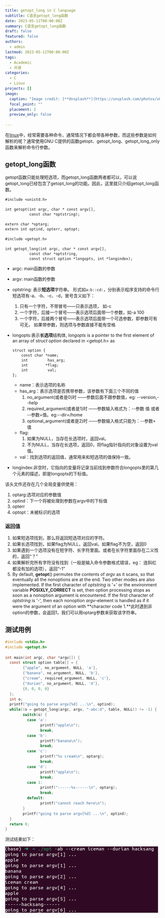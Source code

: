```yaml
---
title: getopt_long in C language
subtitle: C语言getopt_long函数
date: 2023-05-11T00:00:00Z
summary: C语言getopt_long函数
draft: false
featured: false
authors:
  - admin
lastmod: 2023-05-11T00:00:00Z
tags:
  - Academic
  - 开源
categories:
  - C
  - Linux
projects: []
image:
  caption: "Image credit: [**Unsplash**](https://unsplash.com/photos/vOTBmRh3-7I)"
  focal_point: ""
  placement: 2
  preview_only: false

---
```


   在[linux](https://so.csdn.net/so/search?q=linux&spm=1001.2101.3001.7020)中，经常需要各种命令，通常情况下都会带各种参数，而这些参数是如何解析的呢？通常使用GNU C提供的函数getopt、getopt_long、getopt_long_only函数来解析命令行参数。

## getopt_long函数

   getopt函数只能处理短选项，而getopt_long函数两者都可以，可以说getopt_long已经包含了getopt_long的功能。因此，这里就只介绍getopt_long函数。

```
#include <unistd.h>

int getopt(int argc, char * const argv[],
           const char *optstring);

extern char *optarg;
extern int optind, opterr, optopt;

#include <getopt.h>

int getopt_long(int argc, char * const argv[],
           const char *optstring,
           const struct option *longopts, int *longindex);
```

* argc: main函数的参数

* argv: main函数的参数

* optstring: 表示**短选项**字符串。 形式如```a:b::cd:```，分别表示程序支持的命令行短选项有-a、-b、-c、-d，冒号含义如下：

  1. 只有一个字符，不带冒号——只表示选项， 如-c 
  2. 一个字符，后接一个冒号——表示选项后面带一个参数，如-a 100
  3. 一个字符，后接两个冒号——表示选项后面带一个可选参数，即参数可有可无， 如果带参数，则选项与参数直接不能有空格

* longopts:表示**长选项**结构体, *longopts* is a pointer to the first element of an array of *struct option* declared in <getopt.h> as

  ```
  struct option {
      const char *name;
      int         has_arg;
      int        *flag;
      int         val;
  };
  ```

  * name：表示选项的名称
  * has_arg：表示选项是否携带参数，该参数有下面三个不同的值
    1. no_argument(或者是0)时   ——参数后面不跟参数值，eg: --version,--help
    2. required_argument(或者是1)时 ——参数输入格式为：--参数 值 或者 --参数=值。eg:--dir=/home
    3. optional_argument(或者是2)时  ——参数输入格式只能为：--参数=值
  * flag: 
    1. 如果为NULL，当存在长选项时，返回val。
    2. 不为NULL，当存在长选项，返回0，将flag指针指向的对象设置为val值。
  * val：找到选项的返回值，通常用来和短选项的值保持一致。

* longindex:非空时，它指向的变量将记录当前找到参数符合longopts里的第几个元素的描述，即是longopts的下标值。

该头文件还存在几个全局变量供使用：

1. optarg:选项对应的参数值
2. optind：下一个将被处理到参数在argv中的下标值
3. opterr
4. optopt：未被标识的选项

### 返回值

1. 如果短选项找到，那么将返回短选项对应的字符。
2. 如果长选项找到，如果flag为NULL，返回val。如果flag不为空，返回0
3. 如果遇到一个选项没有在短字符、长字符里面。或者在长字符里面存在二义性的，返回“？”
4. 如果解析完所有字符没有找到（一般是输入命令参数格式错误，eg： 连斜杠都没有加的选项），返回“-1”
5. By default, **getopt**() permutes the contents of *argv* as it scans, so that eventually all the nonoptions are at the end. Two other modes are also implemented. If the first character of *optstring* is '+' or the environment variable **POSIXLY_CORRECT** is set, then option processing stops as soon as a nonoption argument is encountered. If the first character of *optstring* is '-', then each nonoption *argv*-element is handled as if it were the argument of an option with **character code 1.**此时遇到非option的参数，会返回1，我们可以用optarg参数来获取该字符串。

## 测试用例

```c
#include <stdio.h>
#include <getopt.h>

int main(int argc, char *argv[]) {
  const struct option table[] = {
        {"apple", no_argument, NULL, 'a'},
        {"banana", no_argument, NULL, 'b'},
        {"cream", required_argument, NULL, 'c'},
        {"durian", no_argument, NULL, 'd'},
        {0, 0, 0, 0}
  };
  int o;
  printf("going to parse argv[%d] ...\n", optind);
  while((o = getopt_long(argc, argv, "-abc:d", table, NULL)) != -1) {
        switch(o) {
          case 'a':
                printf("apple\n");
                break;
          case 'b':
                printf("banana\n");
                break;
          case 'c':
                printf("%s cream\n", optarg);
                break;
          case 'd':
                printf("apple\n");
                break;
          case 1:
                printf("------%s------\n", optarg);
                break;
          default:
                printf("cannot reach here\n");
        }
        printf("going to parse argv[%d] ...\n", optind);
  }
  return 0;
}

```

测试结果如下：

![image-20230511151511841](img/image-20230511151511841.png)